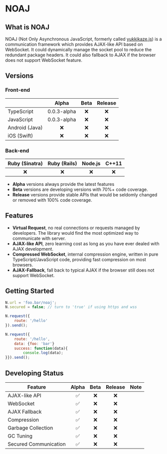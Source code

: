 # NOAJ

## What is NOAJ
NOAJ (Not Only Asynchronous JavaScript, formerly called [yukkikaze.js](https://github.com/dsh0416/yukkikaze.js)) is a communication framework which provides AJAX-like API based on WebSocket. It could dynamically manage the socket pool to reduce the redundant package headers. It could also fallback to AJAX if the browser does not support WebSocket feature.

## Versions

### Front-end

|                |    Alpha    | Beta | Release |
| -------------- | :---------: | :--: | :-----: |
| TypeScript     | 0.0.3-alpha |  ❌   |    ❌    |
| JavaScript     | 0.0.3-alpha |  ❌   |    ❌    |
| Android (Java) |      ❌      |  ❌   |    ❌    |
| iOS (Swift)    |      ❌      |  ❌   |    ❌    |

### Back-end

| Ruby (Sinatra) | Ruby (Rails) | Node.js | C++11 |
| :------------: | :----------: | :-----: | :---: |
|       ❌        |      ❌       |    ❌    |   ❌   |

* **Alpha** versions always provide the latest features
* **Beta** versions are developing versions with 70%+ code coverage.
* **Release** versions provide stable APIs that would be seldomly changed or removed with 100% code coverage.

## Features

- **Virtual Request**, no real connections or requests managed by developers. The library would find the most optimized way to communicate with server.
- **AJAX-like API**, zero learning cost as long as you have ever dealed with AJAX development.
- **Compressed WebSocket**, internal compression engine, written in pure TypeScript/JavaScript code, providing fast compression on most browsers.
- **AJAX-Fallback**, fall back to typical AJAX if the browser still does not support WebSocket.

## Getting Started

```javascript
N.url = 'foo.bar/noaj';
N.secured = false; // turn to 'true' if using https and wss

N.request({
    route: '/hello'
}).send();

N.request({
    route: '/hello',
    data: {foo: 'bar'}
    success: function(data){
        console.log(data);
}}).send();
```

## Developing Status

| Feature               | Alpha | Beta | Release | Note |
| --------------------- | :---: | :--: | :-----: | :--: |
| AJAX-like API         |   ✅   |  ❌   |    ❌    |      |
| WebSocket             |   ✅   |  ❌   |    ❌    |      |
| AJAX Fallback         |   ✅   |  ❌   |    ❌    |      |
| Compression           |   ✅   |  ❌   |    ❌    |      |
| Garbage Collection    |   ✅   |  ❌   |    ❌    |      |
| GC Tuning             |   ✅   |  ❌   |    ❌    |      |
| Secured Communication |   ✅   |  ❌   |    ❌    |      |

